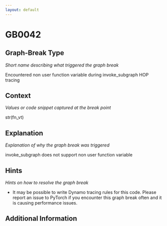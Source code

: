 ```yaml
---
layout: default
---
```

# GB0042

## Graph-Break Type
*Short name describing what triggered the graph break*

Encountered non user function variable during invoke_subgraph HOP tracing

## Context
*Values or code snippet captured at the break point*

str(fn_vt)

## Explanation
*Explanation of why the graph break was triggered*

invoke_subgraph does not support non user function variable

## Hints
*Hints on how to resolve the graph break*

- It may be possible to write Dynamo tracing rules for this code. Please report an issue to PyTorch if you encounter this graph break often and it is causing performance issues.


## Additional Information

<!-- ADDITIONAL INFORMATION START - Add custom information below this line -->

<!-- ADDITIONAL INFORMATION END -->

